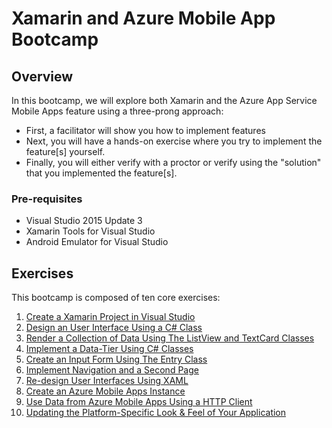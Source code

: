 # Xamarin and Azure Mobile App Bootcamp

## Overview

In this bootcamp, we will explore both Xamarin and the Azure App Service Mobile Apps feature using a three-prong approach:

- First, a facilitator will show you how to implement features
- Next, you will have a hands-on exercise where you try to implement the feature[s] yourself.
- Finally, you will either verify with a proctor or verify using the "solution" that you implemented the feature[s].

### Pre-requisites

- Visual Studio 2015 Update 3
- Xamarin Tools for Visual Studio
- Android Emulator for Visual Studio

## Exercises

This bootcamp is composed of ten core exercises:

1. [Create a Xamarin Project in Visual Studio](01_createproject/)
1. [Design an User Interface Using a C# Class](02_uiclass/)
1. [Render a Collection of Data Using The ListView and TextCard Classes](03_listview/)
1. [Implement a Data-Tier Using C# Classes](04_datatier/)
1. [Create an Input Form Using The Entry Class](05_inputfields/)
1. [Implement Navigation and a Second Page](06_navigation/)
1. [Re-design User Interfaces Using XAML](07_xaml/)
1. [Create an Azure Mobile Apps Instance](08_appservice/)
1. [Use Data from Azure Mobile Apps Using a HTTP Client](09_mobileapp/)
1. [Updating the Platform-Specific Look & Feel of Your Application](10_visual/)
